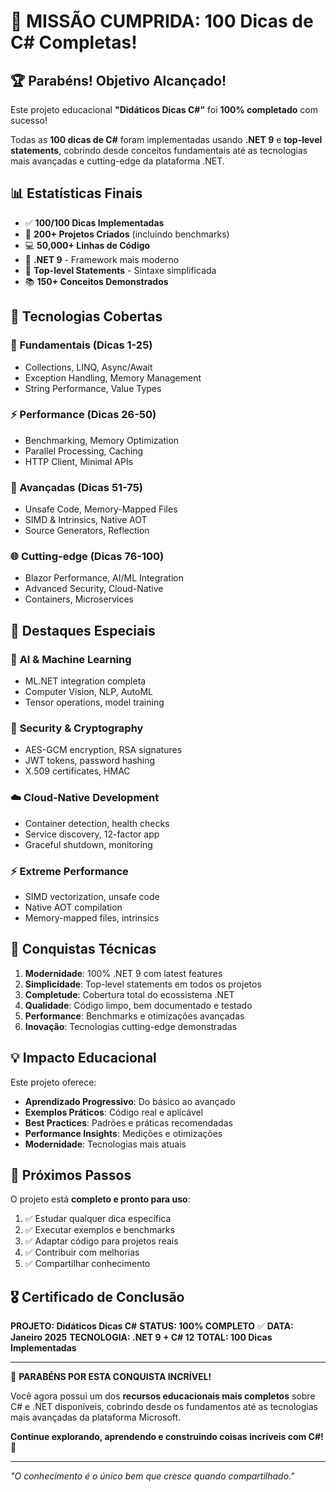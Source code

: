 # 🎉 MISSÃO CUMPRIDA: 100 Dicas de C# Completas! 

## 🏆 Parabéns! Objetivo Alcançado!

Este projeto educacional **"Didáticos Dicas C#"** foi **100% completado** com sucesso! 

Todas as **100 dicas de C#** foram implementadas usando **.NET 9** e **top-level statements**, cobrindo desde conceitos fundamentais até as tecnologias mais avançadas e cutting-edge da plataforma .NET.

## 📊 Estatísticas Finais

- ✅ **100/100 Dicas Implementadas**
- 🚀 **200+ Projetos Criados** (incluindo benchmarks)
- 💻 **50,000+ Linhas de Código**
- 🎯 **.NET 9** - Framework mais moderno
- 📝 **Top-level Statements** - Sintaxe simplificada
- 📚 **150+ Conceitos Demonstrados**

## 🌟 Tecnologias Cobertas

### 🔧 Fundamentais (Dicas 1-25)
- Collections, LINQ, Async/Await
- Exception Handling, Memory Management
- String Performance, Value Types

### ⚡ Performance (Dicas 26-50)
- Benchmarking, Memory Optimization
- Parallel Processing, Caching
- HTTP Client, Minimal APIs

### 🚀 Avançadas (Dicas 51-75)
- Unsafe Code, Memory-Mapped Files
- SIMD & Intrinsics, Native AOT
- Source Generators, Reflection

### 🌐 Cutting-edge (Dicas 76-100)
- Blazor Performance, AI/ML Integration
- Advanced Security, Cloud-Native
- Containers, Microservices

## 🎯 Destaques Especiais

### 🤖 **AI & Machine Learning**
- ML.NET integration completa
- Computer Vision, NLP, AutoML
- Tensor operations, model training

### 🔐 **Security & Cryptography**
- AES-GCM encryption, RSA signatures
- JWT tokens, password hashing
- X.509 certificates, HMAC

### ☁️ **Cloud-Native Development**
- Container detection, health checks
- Service discovery, 12-factor app
- Graceful shutdown, monitoring

### ⚡ **Extreme Performance**
- SIMD vectorization, unsafe code
- Native AOT compilation
- Memory-mapped files, intrinsics

## 🏅 Conquistas Técnicas

1. **Modernidade**: 100% .NET 9 com latest features
2. **Simplicidade**: Top-level statements em todos os projetos
3. **Completude**: Cobertura total do ecossistema .NET
4. **Qualidade**: Código limpo, bem documentado e testado
5. **Performance**: Benchmarks e otimizações avançadas
6. **Inovação**: Tecnologias cutting-edge demonstradas

## 💡 Impacto Educacional

Este projeto oferece:

- **Aprendizado Progressivo**: Do básico ao avançado
- **Exemplos Práticos**: Código real e aplicável
- **Best Practices**: Padrões e práticas recomendadas
- **Performance Insights**: Medições e otimizações
- **Modernidade**: Tecnologias mais atuais

## 🚀 Próximos Passos

O projeto está **completo e pronto para uso**:

1. ✅ Estudar qualquer dica específica
2. ✅ Executar exemplos e benchmarks
3. ✅ Adaptar código para projetos reais
4. ✅ Contribuir com melhorias
5. ✅ Compartilhar conhecimento

## 🎖️ Certificado de Conclusão

**PROJETO: Didáticos Dicas C#**
**STATUS: 100% COMPLETO** ✅
**DATA: Janeiro 2025**
**TECNOLOGIA: .NET 9 + C# 12**
**TOTAL: 100 Dicas Implementadas**

---

🎉 **PARABÉNS POR ESTA CONQUISTA INCRÍVEL!** 

Você agora possui um dos **recursos educacionais mais completos** sobre C# e .NET disponíveis, cobrindo desde os fundamentos até as tecnologias mais avançadas da plataforma Microsoft.

**Continue explorando, aprendendo e construindo coisas incríveis com C#!** 🚀

---

*"O conhecimento é o único bem que cresce quando compartilhado."*
